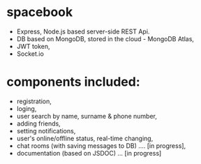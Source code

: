 # spacebook
 - Express, Node.js based server-side REST Api.
 - DB based on MongoDB, stored in the cloud - MongoDB Atlas,
 - JWT token,
 - Socket.io

# components included:
- registration,
- loging,
- user search by name, surname & phone number,
- adding friends,
- setting notifications,
- user's online/offline status, real-time changing,
- chat rooms (with saving messages to DB) .... [in progress],
- documentation (based on JSDOC) ... [in progress]

